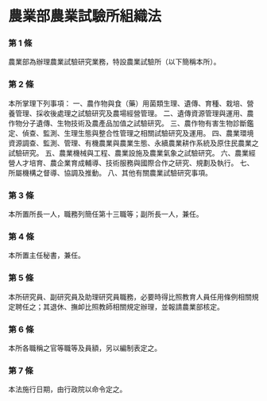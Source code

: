 # 農業部農業試驗所組織法

### 第 1 條

農業部為辦理農業試驗研究業務，特設農業試驗所（以下簡稱本所）。

### 第 2 條

本所掌理下列事項：
一、農作物與食（藥）用菌類生理、遺傳、育種、栽培、營養管理、採收後處理之試驗研究及農場經營管理。
二、遺傳資源管理與運用、農作物分子遺傳、生物技術及農產品加值之試驗研究。
三、農作物有害生物診斷鑑定、偵查、監測、生理生態與整合性管理之相關試驗研究及運用。
四、農業環境資源調查、監測、管理、有機農業與農業生態、永續農業耕作系統及原住民農業之試驗研究。
五、農業機械與工程、農業設施及農業氣象之試驗研究。
六、農業經營人才培育、農企業育成輔導、技術服務與國際合作之研究、規劃及執行。
七、所屬機構之督導、協調及推動。
八、其他有關農業試驗研究事項。

### 第 3 條

本所置所長一人，職務列簡任第十三職等；副所長一人，兼任。

### 第 4 條

本所置主任秘書，兼任。

### 第 5 條

本所研究員、副研究員及助理研究員職務，必要時得比照教育人員任用條例相關規定聘任之；其退休、撫卹比照教師相關規定辦理，並報請農業部核定。

### 第 6 條

本所各職稱之官等職等及員額，另以編制表定之。

### 第 7 條

本法施行日期，由行政院以命令定之。
